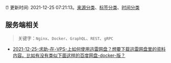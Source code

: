 :alarm_clock: 更新时间: 2021-12-25 07:21:13。[来源分类](../README.md)、[标签分类](../TAGS.md)、[时间分类](../TIMELINE.md)

## 服务端相关


> 关键字：`Nginx`、`Docker`、`GraphQL`、`REST`、`gRPC`



- [2021-12-25-求助-在-VPS-上如何使用迅雷网盘？想要下载迅雷网盘里的资料内容。比如有没有类似下面这样的百度网盘-docker-版？](https://www.v2ex.com/t/824354) 